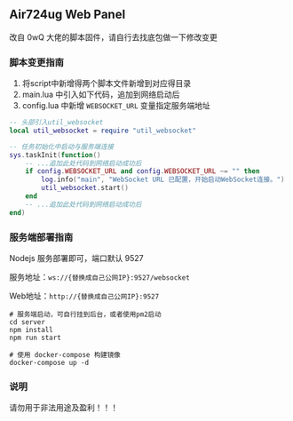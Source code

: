 ## Air724ug Web Panel

改自 0wQ 大佬的脚本固件，请自行去找底包做一下修改变更

### 脚本变更指南

1. 将script中新增得两个脚本文件新增到对应得目录
2. main.lua 中引入如下代码，追加到网络启动后
3. config.lua 中新增 `WEBSOCKET_URL` 变量指定服务端地址

```lua
-- 头部引入util_websocket
local util_websocket = require "util_websocket"

-- 任务初始化中启动与服务端连接
sys.taskInit(function()
    -- ...追加此处代码到网络启动成功后
    if config.WEBSOCKET_URL and config.WEBSOCKET_URL ~= "" then
        log.info("main", "WebSocket URL 已配置，开始启动WebSocket连接。")
        util_websocket.start()
    end
    -- ...追加此处代码到网络启动成功后
end)
```


### 服务端部署指南

Nodejs 服务部署即可，端口默认 9527

服务地址：`ws://{替换成自己公网IP}:9527/websocket`

Web地址：`http://{替换成自己公网IP}:9527`

```shll
# 服务端启动，可自行挂到后台，或者使用pm2启动
cd server
npm install
npm run start

# 使用 docker-compose 构建镜像
docker-compose up -d
```

### 说明

请勿用于非法用途及盈利！！！

